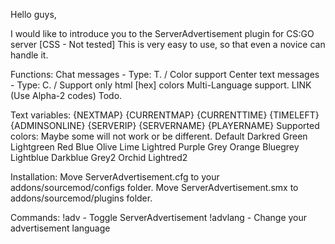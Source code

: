Hello guys,

I would like to introduce you to the ServerAdvertisement plugin for CS:GO server [CSS - Not tested]
This is very easy to use, so that even a novice can handle it.

Functions:
Chat messages - Type: T. / Color support
Center text messages - Type: C. / Support only html [hex] colors
Multi-Language support. LINK (Use Alpha-2 codes)
Todo.

Text variables:
{NEXTMAP}
{CURRENTMAP}
{CURRENTTIME}
{TIMELEFT}
{ADMINSONLINE}
{SERVERIP}
{SERVERNAME}
{PLAYERNAME}
Supported colors: Maybe some will not work or be different.
Default
Darkred
Green
Lightgreen
Red
Blue
Olive
Lime
Lightred
Purple
Grey
Orange
Bluegrey
Lightblue
Darkblue
Grey2
Orchid
Lightred2

Installation:
Move ServerAdvertisement.cfg to your addons/sourcemod/configs folder.
Move ServerAdvertisement.smx to addons/sourcemod/plugins folder.

Commands:
!adv - Toggle ServerAdvertisement
!advlang - Change your advertisement language
